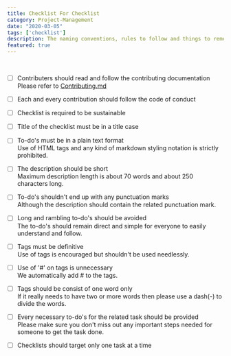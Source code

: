 ```yaml
---
title: Checklist For Checklist
category: Project-Management
date: "2020-03-05"
tags: ['checklist']
description: The naming conventions, rules to follow and things to remember before suggesting a checklist.
featured: true
---
```

​
- [ ] Contributers should read and follow the contributing documentation  
Please refer to [Contributing.md](https://github.com/checkops/checklist/blob/master/CONTRIBUTING.md)

- [ ] Each and every contribution should follow the code of conduct

- [ ] Checklist is required to be sustainable  

- [ ] Title of the checklist must be in a title case
​
- [ ] To-do's must be in a plain text format  
Use of HTML tags and any kind of markdown styling notation is strictly prohibited.
​
- [ ] The description should be short  
Maximum description length is about 70 words and about 250 characters long.
​
- [ ] To-do's shouldn't end up with any punctuation marks  
Although the description should contain the related punctuation mark.
​
- [ ] Long and rambling to-do's should be avoided  
The to-do's should remain direct and simple for everyone to easily understand and follow.
​
- [ ] Tags must be definitive  
Use of tags is encouraged but shouldn't be used needlessly.
​
- [ ] Use of '#' on tags is unnecessary  
We automatically add # to the tags.
​
- [ ] Tags should be consist of one word only  
If it really needs to have two or more words then please use a dash(-) to divide the words.
​
- [ ] Every necessary to-do's for the related task should be provided  
Please make sure you don't miss out any important steps needed for someone to get the task done.
​
- [ ] Checklists should target only one task at a time

